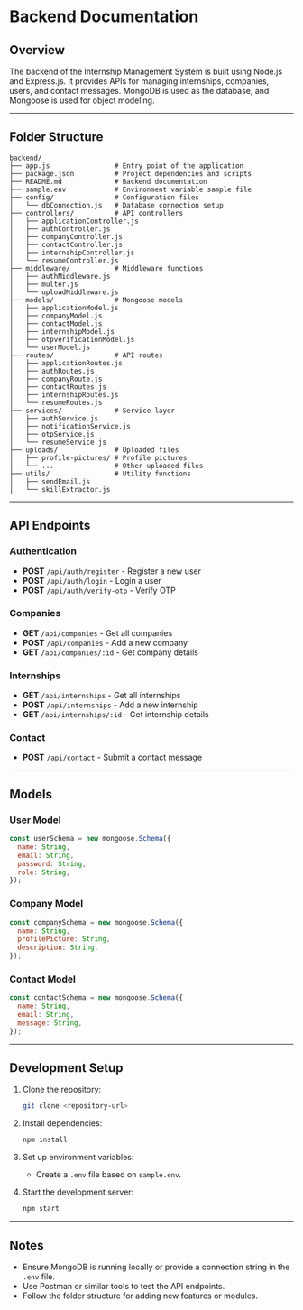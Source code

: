# Backend Documentation

## Overview
The backend of the Internship Management System is built using Node.js and Express.js. It provides APIs for managing internships, companies, users, and contact messages. MongoDB is used as the database, and Mongoose is used for object modeling.

---

## Folder Structure

```
backend/
├── app.js                # Entry point of the application
├── package.json          # Project dependencies and scripts
├── README.md             # Backend documentation
├── sample.env            # Environment variable sample file
├── config/               # Configuration files
│   └── dbConnection.js   # Database connection setup
├── controllers/          # API controllers
│   ├── applicationController.js
│   ├── authController.js
│   ├── companyController.js
│   ├── contactController.js
│   ├── internshipController.js
│   └── resumeController.js
├── middleware/           # Middleware functions
│   ├── authMiddleware.js
│   ├── multer.js
│   └── uploadMiddleware.js
├── models/               # Mongoose models
│   ├── applicationModel.js
│   ├── companyModel.js
│   ├── contactModel.js
│   ├── internshipModel.js
│   ├── otpverificationModel.js
│   └── userModel.js
├── routes/               # API routes
│   ├── applicationRoutes.js
│   ├── authRoutes.js
│   ├── companyRoute.js
│   ├── contactRoutes.js
│   ├── internshipRoutes.js
│   └── resumeRoutes.js
├── services/             # Service layer
│   ├── authService.js
│   ├── notificationService.js
│   ├── otpService.js
│   └── resumeService.js
├── uploads/              # Uploaded files
│   ├── profile-pictures/ # Profile pictures
│   └── ...               # Other uploaded files
├── utils/                # Utility functions
│   ├── sendEmail.js
│   └── skillExtractor.js
```

---

## API Endpoints

### Authentication
- **POST** `/api/auth/register` - Register a new user
- **POST** `/api/auth/login` - Login a user
- **POST** `/api/auth/verify-otp` - Verify OTP

### Companies
- **GET** `/api/companies` - Get all companies
- **POST** `/api/companies` - Add a new company
- **GET** `/api/companies/:id` - Get company details

### Internships
- **GET** `/api/internships` - Get all internships
- **POST** `/api/internships` - Add a new internship
- **GET** `/api/internships/:id` - Get internship details

### Contact
- **POST** `/api/contact` - Submit a contact message

---

## Models

### User Model
```javascript
const userSchema = new mongoose.Schema({
  name: String,
  email: String,
  password: String,
  role: String,
});
```

### Company Model
```javascript
const companySchema = new mongoose.Schema({
  name: String,
  profilePicture: String,
  description: String,
});
```

### Contact Model
```javascript
const contactSchema = new mongoose.Schema({
  name: String,
  email: String,
  message: String,
});
```

---

## Development Setup

1. Clone the repository:
   ```bash
   git clone <repository-url>
   ```

2. Install dependencies:
   ```bash
   npm install
   ```

3. Set up environment variables:
   - Create a `.env` file based on `sample.env`.

4. Start the development server:
   ```bash
   npm start
   ```

---

## Notes
- Ensure MongoDB is running locally or provide a connection string in the `.env` file.
- Use Postman or similar tools to test the API endpoints.
- Follow the folder structure for adding new features or modules.
